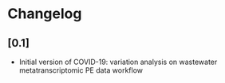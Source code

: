# Changelog

## [0.1]

- Initial version of COVID-19: variation analysis on wastewater metatranscriptomic PE data workflow
